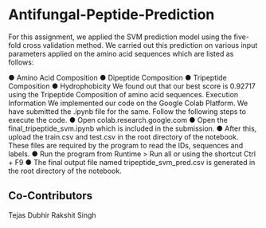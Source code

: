 # Antifungal-Peptide-Prediction

<p>For this assignment, we applied the SVM prediction model using the five-fold cross
validation method. We carried out this prediction on various input parameters applied on
the amino acid sequences which are listed as follows:</p>
● Amino Acid Composition
● Dipeptide Composition
● Tripeptide Composition
● Hydrophobicity
We found out that our best score is 0.92717 using the Tripeptide Composition of amino
acid sequences.
Execution Information
We implemented our code on the Google Colab Platform. We have submitted the .ipynb
file for the same. Follow the following steps to execute the code.
● Open colab.research.google.com
● Open the final_tripeptide_svm.ipynb which is included in the submission.
● After this, upload the train.csv and test.csv in the root directory of the notebook.
These files are required by the program to read the IDs, sequences and labels.
● Run the program from Runtime > Run all or using the shortcut Ctrl + F9
● The final output file named tripeptide_svm_pred.csv is generated in the root
directory of the notebook.

## Co-Contributors
Tejas Dubhir
Rakshit Singh
